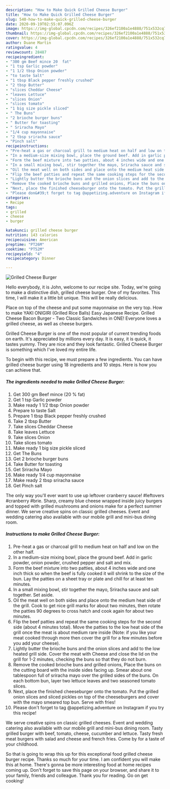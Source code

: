 ```yaml
---
description: "How to Make Quick Grilled Cheese Burger"
title: "How to Make Quick Grilled Cheese Burger"
slug: 540-how-to-make-quick-grilled-cheese-burger
date: 2020-09-19T02:55:07.096Z
image: https://img-global.cpcdn.com/recipes/326ef2100a1e4888/751x532cq70/grilled-cheese-burger-recipe-main-photo.jpg
thumbnail: https://img-global.cpcdn.com/recipes/326ef2100a1e4888/751x532cq70/grilled-cheese-burger-recipe-main-photo.jpg
cover: https://img-global.cpcdn.com/recipes/326ef2100a1e4888/751x532cq70/grilled-cheese-burger-recipe-main-photo.jpg
author: Duane Martin
ratingvalue: 4
reviewcount: 28487
recipeingredient:
- "300 gm Beef mince 20  fat"
- "1 tsp Garlic powder"
- "1 1/2 tbsp Onion powder"
- "to taste Salt"
- "1 tbsp Black pepper freshly crushed"
- "2 tbsp Butter"
- "slices Cheddar Cheese"
- "leaves Lettuce"
- "slices Onion"
- "slices tomato"
- "1 big size pickle sliced"
- " The Buns"
- "2 brioche burger buns"
- " Butter for toasting"
- " Sriracha Mayo"
- "1/4 cup mayonnaise"
- "2 tbsp sriracha sauce"
- "Pinch salt"
recipeinstructions:
- "Pre-heat a gas or charcoal grill to medium heat on half and low on the other half."
- "In a medium-size mixing bowl, place the ground beef. Add in garlic powder, onion powder, crushed pepper and salt and mix."
- "Form the beef mixture into two patties, about 4 inches wide and one inch thick so when the beef is fully cooked it will shrink to the size of the bun. Lay the patties on a sheet tray or plate and chill for at least ten minutes."
- "In a small mixing bowl, stir together the mayo, Sriracha sauce and salt together. Set aside."
- "Oil the meat well on both sides and place onto the medium heat side of the grill. Cook to get nice grill marks for about two minutes, then rotate the patties 90 degrees to cross hatch and cook again for about two minutes."
- "Flip the beef patties and repeat the same cooking steps for the second side (about 4 minutes total). Move the patties to the low heat side of the grill once the meat is about medium rare inside (Note: if you like your meat cooked through more then cover the grill for a few minutes before you add your cheese)."
- "Lightly butter the brioche buns and the onion slices and add to the low heated grill side. Cover the meat with Cheese and close the lid on the grill for 1-2 minutes, checking the buns so that they do not burn."
- "Remove the cooked brioche buns and grilled onions, Place the buns on the cutting board with the inside sides facing up. Smear about one tablespoon full of sriracha mayo over the grilled sides of the buns. On each bottom bun, layer two lettuce leaves and two seasoned tomato slices."
- "Next, place the finished cheeseburger onto the tomato. Put the grilled onion slices and sliced pickles on top of the cheeseburgers and cover with the mayo smeared top bun. Serve with fries!"
- "Please don&#39;t forget to tag @appetizing.adventure on Instagram if you try this recipe!"
categories:
- Recipe
tags:
- grilled
- cheese
- burger

katakunci: grilled cheese burger 
nutrition: 143 calories
recipecuisine: American
preptime: "PT26M"
cooktime: "PT52M"
recipeyield: "4"
recipecategory: Dinner

---
```



![Grilled Cheese Burger](https://img-global.cpcdn.com/recipes/326ef2100a1e4888/751x532cq70/grilled-cheese-burger-recipe-main-photo.jpg)

Hello everybody, it is John, welcome to our recipe site. Today, we're going to make a distinctive dish, grilled cheese burger. One of my favorites. This time, I will make it a little bit unique. This will be really delicious.

Place on top of the cheese and put some mayonnaise on the very top. How to make YAKI ONIGIRI (Grilled Rice Balls) Easy Japanese Recipe. Grilled Cheese Bacon Burger - Two Classic Sandwiches in ONE! Everyone loves a grilled cheese, as well as cheese burgers.

Grilled Cheese Burger is one of the most popular of current trending foods on earth. It's appreciated by millions every day. It is easy, it is quick, it tastes yummy. They are nice and they look fantastic. Grilled Cheese Burger is something which I've loved my entire life.


To begin with this recipe, we must prepare a few ingredients. You can have grilled cheese burger using 18 ingredients and 10 steps. Here is how you can achieve that.

<!--inarticleads1-->

##### The ingredients needed to make Grilled Cheese Burger:

1. Get 300 gm Beef mince (20 % fat)
1. Get 1 tsp Garlic powder
1. Make ready 1 1/2 tbsp Onion powder
1. Prepare to taste Salt
1. Prepare 1 tbsp Black pepper freshly crushed
1. Take 2 tbsp Butter
1. Take slices Cheddar Cheese
1. Take leaves Lettuce
1. Take slices Onion
1. Take slices tomato
1. Make ready 1 big size pickle sliced
1. Get  The Buns
1. Get 2 brioche burger buns
1. Take  Butter for toasting
1. Get  Sriracha Mayo
1. Make ready 1/4 cup mayonnaise
1. Make ready 2 tbsp sriracha sauce
1. Get Pinch salt


The only way you&#39;ll ever want to use up leftover cranberry sauce! #leftovers #cranberry #brie. Sharp, creamy blue cheese wrapped inside juicy burgers and topped with grilled mushrooms and onions make for a perfect summer dinner. We serve creative spins on classic grilled cheeses. Event and wedding catering also available with our mobile grill and mini-bus dining room. 

<!--inarticleads2-->

##### Instructions to make Grilled Cheese Burger:

1. Pre-heat a gas or charcoal grill to medium heat on half and low on the other half.
1. In a medium-size mixing bowl, place the ground beef. Add in garlic powder, onion powder, crushed pepper and salt and mix.
1. Form the beef mixture into two patties, about 4 inches wide and one inch thick so when the beef is fully cooked it will shrink to the size of the bun. Lay the patties on a sheet tray or plate and chill for at least ten minutes.
1. In a small mixing bowl, stir together the mayo, Sriracha sauce and salt together. Set aside.
1. Oil the meat well on both sides and place onto the medium heat side of the grill. Cook to get nice grill marks for about two minutes, then rotate the patties 90 degrees to cross hatch and cook again for about two minutes.
1. Flip the beef patties and repeat the same cooking steps for the second side (about 4 minutes total). Move the patties to the low heat side of the grill once the meat is about medium rare inside (Note: if you like your meat cooked through more then cover the grill for a few minutes before you add your cheese).
1. Lightly butter the brioche buns and the onion slices and add to the low heated grill side. Cover the meat with Cheese and close the lid on the grill for 1-2 minutes, checking the buns so that they do not burn.
1. Remove the cooked brioche buns and grilled onions, Place the buns on the cutting board with the inside sides facing up. Smear about one tablespoon full of sriracha mayo over the grilled sides of the buns. On each bottom bun, layer two lettuce leaves and two seasoned tomato slices.
1. Next, place the finished cheeseburger onto the tomato. Put the grilled onion slices and sliced pickles on top of the cheeseburgers and cover with the mayo smeared top bun. Serve with fries!
1. Please don&#39;t forget to tag @appetizing.adventure on Instagram if you try this recipe!


We serve creative spins on classic grilled cheeses. Event and wedding catering also available with our mobile grill and mini-bus dining room. Tasty grilled burger with beef, tomato, cheese, cucumber and lettuce. Tasty fresh meat burgers with salad and cheese and french fries. Come by for a taste of your childhood. 

So that is going to wrap this up for this exceptional food grilled cheese burger recipe. Thanks so much for your time. I am confident you will make this at home. There's gonna be more interesting food at home recipes coming up. Don't forget to save this page on your browser, and share it to your family, friends and colleague. Thank you for reading. Go on get cooking!
